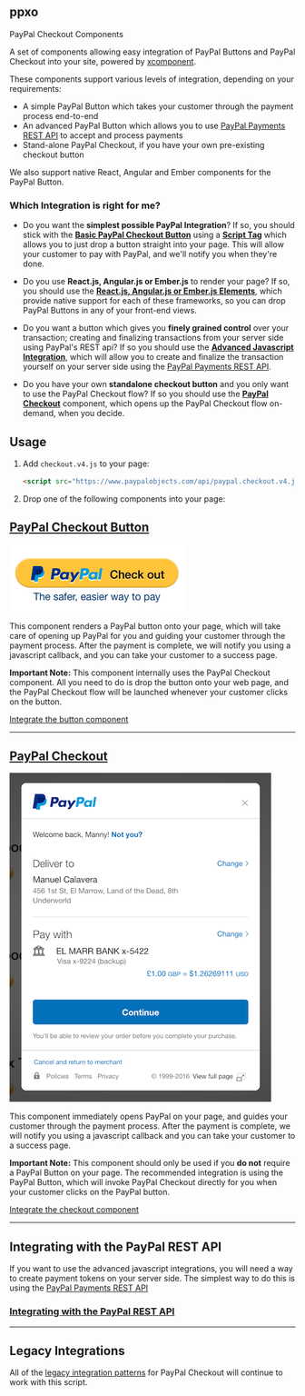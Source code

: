 ppxo
----

PayPal Checkout Components

A set of components allowing easy integration of PayPal Buttons and PayPal Checkout into your site, powered by
[xcomponent](https://github.com/krakenjs/xcomponent).

These components support various levels of integration, depending on your requirements:

- A simple PayPal Button which takes your customer through the payment process end-to-end
- An advanced PayPal Button which allows you to use [PayPal Payments REST API](https://developer.paypal.com/docs/api/payments/) to accept and process payments
- Stand-alone PayPal Checkout, if you have your own pre-existing checkout button

We also support native React, Angular and Ember components for the PayPal Button.

### Which Integration is right for me?

- Do you want the **simplest possible PayPal Integration**? If so, you should stick with the [**Basic PayPal Checkout Button**](./docs/button.md#basic-integration)
  using a [**Script Tag**](./docs/button.md#script-tag) which allows you to just drop a button straight into your page. This will allow your customer
  to pay with PayPal, and we'll notify you when they're done.

- Do you use **React.js, Angular.js or Ember.js** to render your page? If so, you should use the [**React.js, Angular.js or Ember.js Elements**](./docs/button.md#reactjs-element),
  which provide native support for each of these frameworks, so you can drop PayPal Buttons in any of your front-end views.

- Do you want a button which gives you **finely grained control** over your transaction; creating and finalizing transactions from your server
  side using PayPal's REST api? If so you should use the [**Advanced Javascript Integration**](./docs/button.md#advanced-integration), which will allow you to create
  and finalize the transaction yourself on your server side using the [PayPal Payments REST API](https://developer.paypal.com/docs/api/payments/).

- Do you have your own **standalone checkout button** and you only want to use the PayPal Checkout flow? If so you
  should use the [**PayPal Checkout**](./docs/checkout.md) component, which opens up the PayPal Checkout flow on-demand, when you decide.

## Usage

1. Add `checkout.v4.js` to your page:

   ```html
   <script src="https://www.paypalobjects.com/api/paypal.checkout.v4.js"></script>
   ```

2. Drop one of the following components into your page:

## [PayPal Checkout Button](./docs/button.md)

[![PayPal Button](./docs/button.png)](./docs/button.md)

This component renders a PayPal button onto your page, which will take care of opening up PayPal for you and guiding
your customer through the payment process. After the payment is complete, we will notify you using a javascript callback,
and you can take your customer to a success page.

**Important Note:** This component internally uses the PayPal Checkout component. All you need to do is drop the button
onto your web page, and the PayPal Checkout flow will be launched whenever your customer clicks on the button.

[Integrate the button component](./docs/button.md)

-----

## [PayPal Checkout](./docs/checkout.md)

[![PayPal Checkout](./docs/checkout.png)](./docs/checkout.md)

This component immediately opens PayPal on your page, and guides your customer through the payment process. After the
payment is complete, we will notify you using a javascript callback and you can take your customer to a success page.

**Important Note:** This component should only be used if you **do not** require a PayPal Button on your page. The recommended
integration is using the PayPal Button, which will invoke PayPal Checkout directly for you when your customer clicks on the PayPal button.

[Integrate the checkout component](./docs/checkout.md)

-----

## Integrating with the PayPal REST API

If you want to use the advanced javascript integrations, you will need a way to create payment tokens on your
server side. The simplest way to do this is using the [PayPal Payments REST API](https://developer.paypal.com/docs/api/payments/)

### [Integrating with the PayPal REST API](./docs/paypal-rest-api.md)

-----

## Legacy Integrations

All of the [legacy integration patterns](https://developer.paypal.com/docs/classic/express-checkout/in-context/integration/)
for PayPal Checkout will continue to work with this script.
